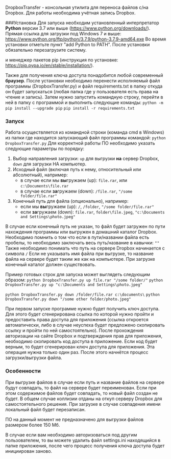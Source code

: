 DropboxTransfer - консольная утилита для переноса файлов с/на Dropbox.
Для работы необходима учётная запись Dropbox.

###Установка
Для запуска необходим установленный интерпретатор **Python** версии 3.7 или выше (https://www.python.org/downloads/).
Прямая ссылка для загрузки под Windows 7 и выше: https://www.python.org/ftp/python/3.7.9/python-3.7.9-amd64.exe
Во время установки отметьте пункт "add Python to PATH". 
После установки обязательно перезагрузите систему.

и менеджер пакетов pip (инструкция по установке: https://pip.pypa.io/en/stable/installation/).

Также для получения ключа доступа понадобится любой современный **браузер**.
После установки необходимо перенести исполняемый файл программы (DropboxTransfer.py) и файл requirements.txt в папку откуда он 
будет запускаться (любая папка где у пользователя есть права на чтение и запись).
Затем нужно запустить командную строку, перейти в ней в папку с программой и выполнить следующие команды:
`python -m pip install --upgrade pip`
`pip install -r requirements.txt`

### Запуск
Работа осуществляется из командной строки (команда cmd в Windows) из папки где находится запускающий файл программы командой:
`python DropboxTransfer.py`
Для корректной работы ПО необходимо указать следующие параметры по порядку:
1. Выбор направления загрузки: `up` для выгрузки **на** сервер Dropbox, `down` для загрузки НА компьютер.
2. Исходный файл (включая путь к нему, относительный или абсолютный), например:  
   - в случае если мы **вы**гружаем (up): `file.rar`, или `c:\Documents\file.rar`
   - в случае если **за**гружаем (down): `/file.rar`, `"/some folder/file.rar"`
3. Конечный путь для файла (опционально), например:
   - если мы **вы**гружаем (up): `/`, `/folder`, `"/some folder/file.rar"`
   - если **за**гружаем (down): `file.rar`, `folder\file.jpeg`, `"c:\Documents and Settings\photo.jpeg"`

В случае если конечный путь не указан, то файл будет загружен по пути нахождения программы или выгружен в домашний каталог Dropbox.
Необходимо помнить о том что если в пути/названии файла есть пробелы, то необходимо заключать весь путь/название в кавычки: `""`
Также необходимо понимать что путь на сервере Dropbox начинается с символа `/`
Если не указывать имя файла при выгрузке, то название файла на сервере будет таким же как на компьютере.
При загрузке конечный каталог должен существовать.

Пример готовых строк для запуска может выглядеть следующим образом:
`python DropboxTransfer.py up file.rar "/some folder/"`
`python DropboxTransfer.py up "c:\Documents and Settings\photo.jpeg"`

`python DropboxTransfer.py down /folder/file.rar c:\documents\`
`python DropboxTransfer.py down "/some other folder/photo.jpeg"`

При первом запуске программе нужно будет получить ключ доступа.
Для этого будет сгенерирована ссылка по которой нужно пройти и предоставить права доступа для приложения (ссылка откроется автоматически, либо в случае неуспеха будет предложено скопировать ссылку и пройти по ней самостоятельно).
После прохождения авторизации на сайте Dropbox и подтверждения прав для приложения, необходимо скопировать код доступа в приложение.
Если код будет верным, то будет сгенерирован ключ доступа для приложения.
Эта операция нужна только один раз.
После этого начнётся процесс загрузки/выгрузки файла.

### Особенности
При выгрузке файлов в случае если путь и название файлов на сервере будут совпадать, то файл на сервере будет переименован.
Если при этом содержимое файлов будет совпадать, то новый файл создан не будет.
В общем случае коллизии отданы на откуп серверу Dropbox для самостоятельного решения.
При загрузке в случае совпадения имени локальный файл будет перезаписан.

ПО на данный момент не предназначено для выгрузки файлов размером более 150 Мб.

В случае если вам необходимо авторизоваться под другим пользователем, то вы можете удалить файл settings.ini находящийся в папке приложения, после чего процесс получения ключа доступа будет инициирован заново.


